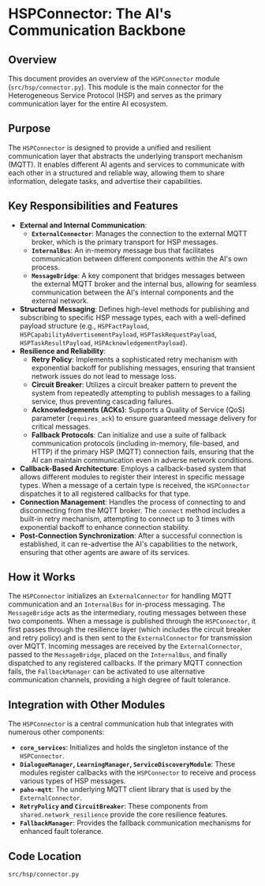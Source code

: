 # HSPConnector: The AI's Communication Backbone

## Overview

This document provides an overview of the `HSPConnector` module (`src/hsp/connector.py`). This module is the main connector for the Heterogeneous Service Protocol (HSP) and serves as the primary communication layer for the entire AI ecosystem.

## Purpose

The `HSPConnector` is designed to provide a unified and resilient communication layer that abstracts the underlying transport mechanism (MQTT). It enables different AI agents and services to communicate with each other in a structured and reliable way, allowing them to share information, delegate tasks, and advertise their capabilities.

## Key Responsibilities and Features

*   **External and Internal Communication**:
    *   **`ExternalConnector`**: Manages the connection to the external MQTT broker, which is the primary transport for HSP messages.
    *   **`InternalBus`**: An in-memory message bus that facilitates communication between different components within the AI's own process.
    *   **`MessageBridge`**: A key component that bridges messages between the external MQTT broker and the internal bus, allowing for seamless communication between the AI's internal components and the external network.
*   **Structured Messaging**: Defines high-level methods for publishing and subscribing to specific HSP message types, each with a well-defined payload structure (e.g., `HSPFactPayload`, `HSPCapabilityAdvertisementPayload`, `HSPTaskRequestPayload`, `HSPTaskResultPayload`, `HSPAcknowledgementPayload`).
*   **Resilience and Reliability**:
    *   **Retry Policy**: Implements a sophisticated retry mechanism with exponential backoff for publishing messages, ensuring that transient network issues do not lead to message loss.
    *   **Circuit Breaker**: Utilizes a circuit breaker pattern to prevent the system from repeatedly attempting to publish messages to a failing service, thus preventing cascading failures.
    *   **Acknowledgements (ACKs)**: Supports a Quality of Service (QoS) parameter (`requires_ack`) to ensure guaranteed message delivery for critical messages.
    *   **Fallback Protocols**: Can initialize and use a suite of fallback communication protocols (including in-memory, file-based, and HTTP) if the primary HSP (MQTT) connection fails, ensuring that the AI can maintain communication even in adverse network conditions.
*   **Callback-Based Architecture**: Employs a callback-based system that allows different modules to register their interest in specific message types. When a message of a certain type is received, the `HSPConnector` dispatches it to all registered callbacks for that type.
*   **Connection Management**: Handles the process of connecting to and disconnecting from the MQTT broker. The `connect` method includes a built-in retry mechanism, attempting to connect up to 3 times with exponential backoff to enhance connection stability.
*   **Post-Connection Synchronization**: After a successful connection is established, it can re-advertise the AI's capabilities to the network, ensuring that other agents are aware of its services.

## How it Works

The `HSPConnector` initializes an `ExternalConnector` for handling MQTT communication and an `InternalBus` for in-process messaging. The `MessageBridge` acts as the intermediary, routing messages between these two components. When a message is published through the `HSPConnector`, it first passes through the resilience layer (which includes the circuit breaker and retry policy) and is then sent to the `ExternalConnector` for transmission over MQTT. Incoming messages are received by the `ExternalConnector`, passed to the `MessageBridge`, placed on the `InternalBus`, and finally dispatched to any registered callbacks. If the primary MQTT connection fails, the `FallbackManager` can be activated to use alternative communication channels, providing a high degree of fault tolerance.

## Integration with Other Modules

The `HSPConnector` is a central communication hub that integrates with numerous other components:

*   **`core_services`**: Initializes and holds the singleton instance of the `HSPConnector`.
*   **`DialogueManager`, `LearningManager`, `ServiceDiscoveryModule`**: These modules register callbacks with the `HSPConnector` to receive and process various types of HSP messages.
*   **`paho-mqtt`**: The underlying MQTT client library that is used by the `ExternalConnector`.
*   **`RetryPolicy` and `CircuitBreaker`**: These components from `shared.network_resilience` provide the core resilience features.
*   **`FallbackManager`**: Provides the fallback communication mechanisms for enhanced fault tolerance.

## Code Location

`src/hsp/connector.py`